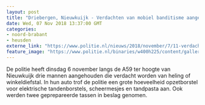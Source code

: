 ```yaml
---
layout: post
title: "Driebergen, Nieuwkuijk - Verdachten van mobiel banditisme aangehouden"
date: Wed, 07 Nov 2018 13:37:00 GMT
categories: 
- noord-brabant 
- heusden 
externe_link: "https://www.politie.nl/nieuws/2018/november/7/11-verdachten-van-mobiel-banditisme-aangehouden.html"
feature_image: "https://www.politie.nl/binaries/w400h225/content/gallery/politie/stock-afbeeldingen/11-landelijke-eenheid/mobaa59.jpg"
---
```


De politie heeft dinsdag 6 november langs de A59 ter hoogte van Nieuwkuijk drie mannen aangehouden die verdacht worden van heling of winkeldiefstal. In hun auto trof de politie een grote hoeveelheid opzetborstel voor elektrische tandenborstels, scheermesjes en tandpasta aan. Ook werden twee geprepareerde tassen in beslag genomen.
